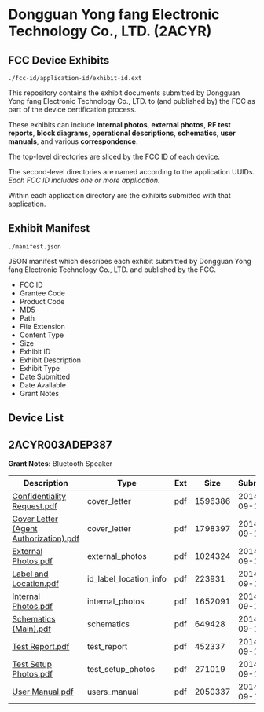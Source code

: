 # Dongguan Yong fang Electronic Technology Co., LTD. (2ACYR)
## FCC Device Exhibits

```
./fcc-id/application-id/exhibit-id.ext
```

This repository contains the exhibit documents submitted by Dongguan Yong fang Electronic Technology Co., LTD. to (and published by) the FCC as part of the device certification process.

These exhibits can include **internal photos**, **external photos**, **RF test reports**, **block diagrams**, **operational descriptions**, **schematics**, **user manuals**, and various **correspondence**.

The top-level directories are sliced by the FCC ID of each device.

The second-level directories are named according to the application UUIDs. *Each FCC ID includes one or more application.*

Within each application directory are the exhibits submitted with that application. 

## Exhibit Manifest

```
./manifest.json
```

JSON manifest which describes each exhibit submitted by Dongguan Yong fang Electronic Technology Co., LTD. and published by the FCC.

- FCC ID
- Grantee Code
- Product Code
- MD5
- Path
- File Extension
- Content Type
- Size
- Exhibit ID
- Exhibit Description
- Exhibit Type
- Date Submitted
- Date Available
- Grant Notes

## Device List
## 2ACYR003ADEP387
**Grant Notes:** Bluetooth Speaker

| Description | Type | Ext | Size | Submitted | Available |
| ----------- | ---- | --- | ---- | --------- | --------- |
| [Confidentiality Request.pdf](2ACYR003ADEP387/32829db00431fb50b915c29e741b9cdb/2390249.pdf) | cover_letter | pdf | 1596386 | 2014-09-16 | 2014-09-16 |
| [Cover Letter (Agent Authorization).pdf](2ACYR003ADEP387/32829db00431fb50b915c29e741b9cdb/2390250.pdf) | cover_letter | pdf | 1798397 | 2014-09-16 | 2014-09-16 |
| [External Photos.pdf](2ACYR003ADEP387/32829db00431fb50b915c29e741b9cdb/2390240.pdf) | external_photos | pdf | 1024324 | 2014-09-16 | 2014-09-16 |
| [Label and Location.pdf](2ACYR003ADEP387/32829db00431fb50b915c29e741b9cdb/2390241.pdf) | id_label_location_info | pdf | 223931 | 2014-09-16 | 2014-09-16 |
| [Internal Photos.pdf](2ACYR003ADEP387/32829db00431fb50b915c29e741b9cdb/2390242.pdf) | internal_photos | pdf | 1652091 | 2014-09-16 | 2014-09-16 |
| [Schematics (Main).pdf](2ACYR003ADEP387/32829db00431fb50b915c29e741b9cdb/2390245.pdf) | schematics | pdf | 649428 | 2014-09-16 | 2014-09-16 |
| [Test Report.pdf](2ACYR003ADEP387/32829db00431fb50b915c29e741b9cdb/2390246.pdf) | test_report | pdf | 452337 | 2014-09-16 | 2014-09-16 |
| [Test Setup Photos.pdf](2ACYR003ADEP387/32829db00431fb50b915c29e741b9cdb/2390247.pdf) | test_setup_photos | pdf | 271019 | 2014-09-16 | 2014-09-16 |
| [User Manual.pdf](2ACYR003ADEP387/32829db00431fb50b915c29e741b9cdb/2390248.pdf) | users_manual | pdf | 2050337 | 2014-09-16 | 2014-09-16 |
